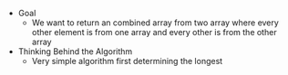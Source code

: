 - Goal
	- We want to return an combined array from two array where every other element is from one array and every other is from the other array
- Thinking Behind the Algorithm
	- Very simple algorithm first determining the longest